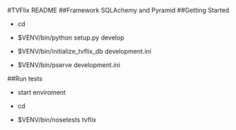 #TVFlix README
##Framework
SQLAchemy and Pyramid
##Getting Started
- cd <directory containing this file>

- $VENV/bin/python setup.py develop

- $VENV/bin/initialize_tvflix_db development.ini

- $VENV/bin/pserve development.ini

##Run tests
- start enviroment

- cd <directory containing this file>

- $VENV/bin/nosetests tvflix

